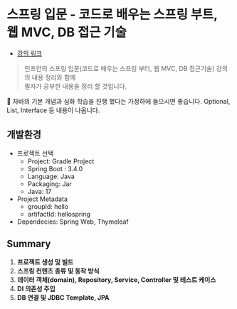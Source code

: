 # 스프링 입문 - 코드로 배우는 스프링 부트, 웹 MVC, DB 접근 기술

- [강의 링크](https://www.inflearn.com/course/%EC%8A%A4%ED%94%84%EB%A7%81-%EC%9E%85%EB%AC%B8-%EC%8A%A4%ED%94%84%EB%A7%81%EB%B6%80%ED%8A%B8/dashboard)

> 인프런의 스프링 입문(코드로 배우는 스프링 부터, 웹 MVC, DB 접근기술) 강의의 내용 정리와 함께 <br> 필자가 공부한 내용을 정리 할 것입니다.
<p>
📢 자바의 기본 개념과 심화 학습을 진행 했다는 가정하에 들으시면 좋습니다.
Optional, List, Interface 등 내용이 나옵니다.
</p>

## 개발환경
- 프로젝트 선택
  - Project: Gradle Project
  - Spring Boot : 3.4.0
  - Language: Java
  - Packaging: Jar
  - Java: 17
- Project Metadata
  -   groupId: hello
  -   artifactId: hellospring
- Dependecies: Spring Web, Thymeleaf

## Summary

1. **프로젝트 생성 및 빌드**
2. **스프링 컨텐츠 종류 및 동작 방식**
3. **데이터 객체(domain), Repository, Service, Controller 및 테스트 케이스**
4. **DI 의존성 주입**
5. **DB 연결 및 JDBC Template, JPA**

  
